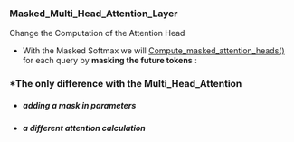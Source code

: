 ### Masked_Multi_Head_Attention_Layer
 Change the Computation of the Attention Head
- With the Masked Softmax we will [Compute_masked_attention_heads()](../../Mask/mask.py) for each query by **masking the future tokens** :

### *The only difference with the Multi_Head_Attention
- ##### *adding a mask in parameters* 
- ##### *a different attention calculation*